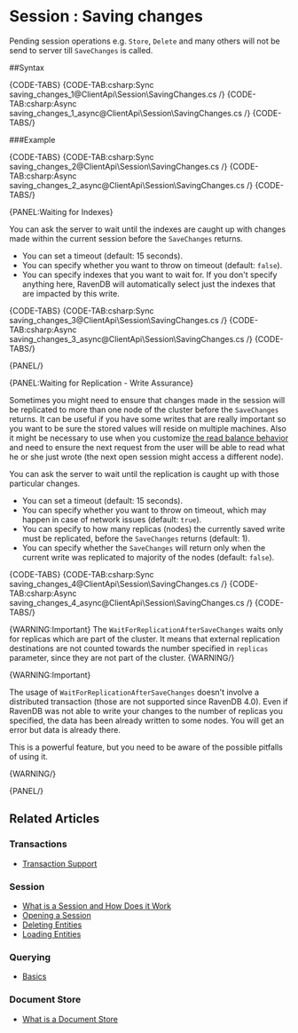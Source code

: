# Session : Saving changes

Pending session operations e.g. `Store`, `Delete` and many others will not be send to server till `SaveChanges` is called.

##Syntax

{CODE-TABS}
{CODE-TAB:csharp:Sync saving_changes_1@ClientApi\Session\SavingChanges.cs /}
{CODE-TAB:csharp:Async saving_changes_1_async@ClientApi\Session\SavingChanges.cs /}
{CODE-TABS/} 

###Example

{CODE-TABS}
{CODE-TAB:csharp:Sync saving_changes_2@ClientApi\Session\SavingChanges.cs /}
{CODE-TAB:csharp:Async saving_changes_2_async@ClientApi\Session\SavingChanges.cs /}
{CODE-TABS/} 


{PANEL:Waiting for Indexes}

You can ask the server to wait until the indexes are caught up with changes made within the current session before the `SaveChanges` returns.

* You can set a timeout (default: 15 seconds).
* You can specify whether you want to throw on timeout (default: `false`).
* You can specify indexes that you want to wait for. If you don't specify anything here, RavenDB will automatically select just the indexes that are impacted 
by this write.

{CODE-TABS}
{CODE-TAB:csharp:Sync saving_changes_3@ClientApi\Session\SavingChanges.cs /}
{CODE-TAB:csharp:Async saving_changes_3_async@ClientApi\Session\SavingChanges.cs /}
{CODE-TABS/} 

{PANEL/}

{PANEL:Waiting for Replication - Write Assurance}

Sometimes you might need to ensure that changes made in the session will be replicated to more than one node of the cluster before the `SaveChanges` returns.
It can be useful if you have some writes that are really important so you want to be sure the stored values will reside on multiple machines. Also it might be necessary to use
when you customize [the read balance behavior](../../client-api/configuration/load-balance-and-failover#readbalancebehavior) and need to ensure the next request from the user 
will be able to read what he or she just wrote (the next open session might access a different node).

You can ask the server to wait until the replication is caught up with those particular changes.

* You can set a timeout (default: 15 seconds).
* You can specify whether you want to throw on timeout, which may happen in case of network issues (default: `true`).
* You can specify to how many replicas (nodes) the currently saved write must be replicated, before the `SaveChanges` returns (default: 1).
* You can specify whether the `SaveChanges` will return only when the current write was replicated to majority of the nodes (default: `false`).

{CODE-TABS}
{CODE-TAB:csharp:Sync saving_changes_4@ClientApi\Session\SavingChanges.cs /}
{CODE-TAB:csharp:Async saving_changes_4_async@ClientApi\Session\SavingChanges.cs /}
{CODE-TABS/} 

{WARNING:Important}
The `WaitForReplicationAfterSaveChanges` waits only for replicas which are part of the cluster. It means that external replication destinations are not counted towards the number specified in `replicas` parameter, since they are not part of the cluster.
{WARNING/}

{WARNING:Important}

The usage of `WaitForReplicationAfterSaveChanges` doesn't involve a distributed transaction (those are not supported since RavenDB 4.0). Even if RavenDB was not able
to write your changes to the number of replicas you specified, the data has been already written to some nodes. You will get an error but data is already there.

This is a powerful feature, but you need to be aware of the possible pitfalls of using it.

{WARNING/}

{PANEL/}

## Related Articles

### Transactions

- [Transaction Support](../../client-api/faq/transaction-support)

### Session

- [What is a Session and How Does it Work](../../client-api/session/what-is-a-session-and-how-does-it-work) 
- [Opening a Session](../../client-api/session/opening-a-session)
- [Deleting Entities](../../client-api/session/deleting-entities)
- [Loading Entities](../../client-api/session/loading-entities)

### Querying

- [Basics](../../indexes/querying/basics)

### Document Store

- [What is a Document Store](../../client-api/what-is-a-document-store)
